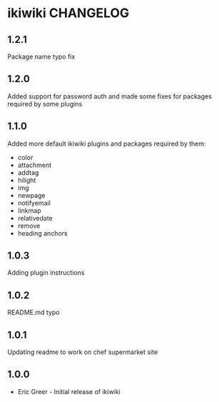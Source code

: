 ikiwiki CHANGELOG
=================
1.2.1
-----
Package name typo fix

1.2.0
-----
Added support for password auth and made some fixes for packages required by some plugins

1.1.0
-----
Added more default ikiwiki plugins and packages required by them:
- color
- attachment
- addtag
- hilight
- img
- newpage
- notifyemail
- linkmap
- relativedate
- remove
- heading anchors


1.0.3
-----
Adding plugin instructions

1.0.2
-----
README.md typo

1.0.1
-----
Updating readme to work on chef supermarket site

1.0.0
-----
- Eric Greer - Initial release of ikiwiki

